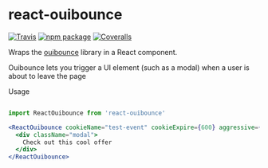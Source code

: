 # react-ouibounce

[![Travis][build-badge]][build]
[![npm package][npm-badge]][npm]
[![Coveralls][coveralls-badge]][coveralls]

Wraps the [ouibounce](https://github.com/carlsednaoui/ouibounce) library in a React component.

Ouibounce lets you trigger a UI element (such as a modal) when a user is about to leave the page

Usage
```jsx

import ReactOuibounce from 'react-ouibounce'

<ReactOuibounce cookieName="test-event" cookieExpire={600} aggressive={true}>
  <div className="modal">
    Check out this cool offer
  </div>
</ReactOuibounce>
```

[build-badge]: https://img.shields.io/travis/user/repo/master.png?style=flat-square
[build]: https://travis-ci.org/user/repo

[npm-badge]: https://img.shields.io/npm/v/npm-package.png?style=flat-square
[npm]: https://www.npmjs.org/package/npm-package

[coveralls-badge]: https://img.shields.io/coveralls/user/repo/master.png?style=flat-square
[coveralls]: https://coveralls.io/github/user/repo
